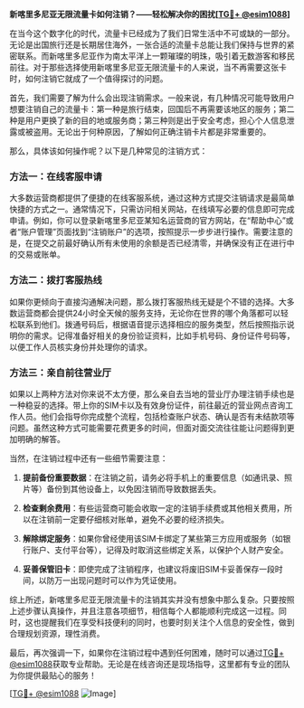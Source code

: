 **新喀里多尼亚无限流量卡如何注销？——轻松解决你的困扰[[TG💪+ @esim1088](https://t.me/s/esim1088)]**

在当今这个数字化的时代，流量卡已经成为了我们日常生活中不可或缺的一部分。无论是出国旅行还是长期居住海外，一张合适的流量卡总能让我们保持与世界的紧密联系。而新喀里多尼亚作为南太平洋上一颗璀璨的明珠，吸引着无数游客和移民前往。对于那些选择使用新喀里多尼亚无限流量卡的人来说，当不再需要这张卡时，如何注销它就成了一个值得探讨的问题。

首先，我们需要了解为什么会出现注销需求。一般来说，有几种情况可能导致用户想要注销自己的流量卡：第一种是旅行结束，回国后不再需要该地区的服务；第二种是用户更换了新的目的地或服务商；第三种则是出于安全考虑，担心个人信息泄露或被盗用。无论出于何种原因，了解如何正确注销卡片都是非常重要的。

那么，具体该如何操作呢？以下是几种常见的注销方式：

### 方法一：在线客服申请

大多数运营商都提供了便捷的在线客服系统，通过这种方式提交注销请求是最简单快捷的方式之一。通常情况下，只需访问相关网站，在线填写必要的信息即可完成申请。例如，你可以登录新喀里多尼亚某知名运营商的官方网站，在“帮助中心”或者“账户管理”页面找到“注销账户”的选项，按照提示一步步进行操作。需要注意的是，在提交之前最好确认所有未使用的余额是否已经清零，并确保没有正在进行中的交易或账单。

### 方法二：拨打客服热线

如果你更倾向于直接沟通解决问题，那么拨打客服热线无疑是个不错的选择。大多数运营商都会提供24小时全天候的服务支持，无论你在世界的哪个角落都可以轻松联系到他们。拨通号码后，根据语音提示选择相应的服务类型，然后按照指示说明你的需求。记得准备好相关的身份验证资料，比如手机号码、身份证件号码等，以便工作人员核实身份并处理你的请求。

### 方法三：亲自前往营业厅

如果以上两种方法对你来说不太方便，那么亲自去当地的营业厅办理注销手续也是一种稳妥的选择。带上你的SIM卡以及有效身份证件，前往最近的营业网点咨询工作人员。他们会指导你完成整个流程，包括检查账户状态、确认是否有未结款项等问题。虽然这种方式可能需要花费更多的时间，但面对面交流往往能让问题得到更加明确的解答。

当然，在注销过程中还有一些细节需要注意：

1. **提前备份重要数据**：在注销之前，请务必将手机上的重要信息（如通讯录、照片等）备份到其他设备上，以免因注销而导致数据丢失。
   
2. **检查剩余费用**：有些运营商可能会收取一定的注销手续费或其他相关费用，所以在注销前一定要仔细核对账单，避免不必要的经济损失。

3. **解除绑定服务**：如果你曾经使用该SIM卡绑定了某些第三方应用或服务（如银行账户、支付平台等），记得及时取消这些绑定关系，以保护个人财产安全。

4. **妥善保管旧卡**：即使完成了注销程序，也建议将废旧SIM卡妥善保存一段时间，以防万一出现问题时可以作为凭证使用。

综上所述，新喀里多尼亚无限流量卡的注销其实并没有想象中那么复杂。只要按照上述步骤认真操作，并且注意各项细节，相信每个人都能顺利完成这一过程。同时，这也提醒我们在享受科技便利的同时，也要时刻关注个人信息的安全性，做到合理规划资源，理性消费。

最后，再次强调一下，如果你在注销过程中遇到任何困难，随时可以通过[TG💪+ @esim1088](https://t.me/s/esim1088)获取专业帮助。无论是在线咨询还是现场指导，这里都有专业的团队为你提供最贴心的服务！

[[TG💪+ @esim1088](https://t.me/s/esim1088) ![Image](https://i.postimg.cc/4NQfJmqS/Snipaste-2025-05-13-00-14-12.png)]